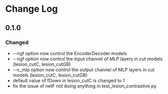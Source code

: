 # Change Log

## 0.1.0
### Changed
* --ngf option now control the EncoderDecoder models
* --ngf option now control the input channel of MLP layers in cut models (lesion_cutC, lesion_cutGB)
* --c_mlp option now control the output channel of MLP layers in cut models (lesion_cutC, lesion_cutGB)
* default value of fDown in lesion_cutC is changed to 1
* fix the issue of netF not doing anything in test_lesion_contrastive.py